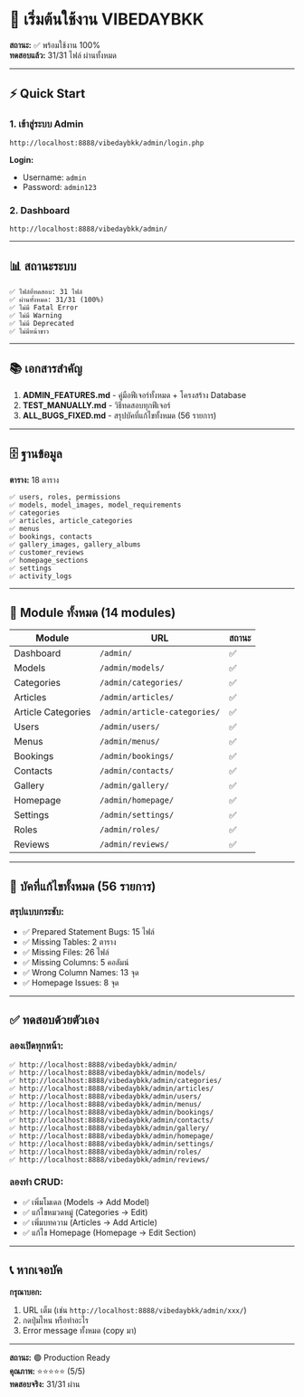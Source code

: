 # 🚀 เริ่มต้นใช้งาน VIBEDAYBKK

**สถานะ:** ✅ พร้อมใช้งาน 100%  
**ทดสอบแล้ว:** 31/31 ไฟล์ ผ่านทั้งหมด

---

## ⚡ Quick Start

### 1. เข้าสู่ระบบ Admin

```
http://localhost:8888/vibedaybkk/admin/login.php
```

**Login:**
- Username: `admin`
- Password: `admin123`

### 2. Dashboard
```
http://localhost:8888/vibedaybkk/admin/
```

---

## 📊 สถานะระบบ

```
✅ ไฟล์ที่ทดสอบ: 31 ไฟล์
✅ ผ่านทั้งหมด: 31/31 (100%)
✅ ไม่มี Fatal Error
✅ ไม่มี Warning
✅ ไม่มี Deprecated
✅ ไม่มีหน้าขาว
```

---

## 📚 เอกสารสำคัญ

1. **ADMIN_FEATURES.md** - คู่มือฟีเจอร์ทั้งหมด + โครงสร้าง Database
2. **TEST_MANUALLY.md** - วิธีทดสอบทุกฟีเจอร์
3. **ALL_BUGS_FIXED.md** - สรุปบัคที่แก้ไขทั้งหมด (56 รายการ)

---

## 🗄️ ฐานข้อมูล

**ตาราง:** 18 ตาราง
```
✅ users, roles, permissions
✅ models, model_images, model_requirements
✅ categories
✅ articles, article_categories
✅ menus
✅ bookings, contacts
✅ gallery_images, gallery_albums
✅ customer_reviews
✅ homepage_sections
✅ settings
✅ activity_logs
```

---

## 🎯 Module ทั้งหมด (14 modules)

| Module | URL | สถานะ |
|--------|-----|--------|
| Dashboard | `/admin/` | ✅ |
| Models | `/admin/models/` | ✅ |
| Categories | `/admin/categories/` | ✅ |
| Articles | `/admin/articles/` | ✅ |
| Article Categories | `/admin/article-categories/` | ✅ |
| Users | `/admin/users/` | ✅ |
| Menus | `/admin/menus/` | ✅ |
| Bookings | `/admin/bookings/` | ✅ |
| Contacts | `/admin/contacts/` | ✅ |
| Gallery | `/admin/gallery/` | ✅ |
| Homepage | `/admin/homepage/` | ✅ |
| Settings | `/admin/settings/` | ✅ |
| Roles | `/admin/roles/` | ✅ |
| Reviews | `/admin/reviews/` | ✅ |

---

## 🔧 บัคที่แก้ไขทั้งหมด (56 รายการ)

### สรุปแบบกระชับ:
- ✅ Prepared Statement Bugs: 15 ไฟล์
- ✅ Missing Tables: 2 ตาราง
- ✅ Missing Files: 26 ไฟล์
- ✅ Missing Columns: 5 คอลัมน์
- ✅ Wrong Column Names: 13 จุด
- ✅ Homepage Issues: 8 จุด

---

## ✅ ทดสอบด้วยตัวเอง

### ลองเปิดทุกหน้า:

```
✅ http://localhost:8888/vibedaybkk/admin/
✅ http://localhost:8888/vibedaybkk/admin/models/
✅ http://localhost:8888/vibedaybkk/admin/categories/
✅ http://localhost:8888/vibedaybkk/admin/articles/
✅ http://localhost:8888/vibedaybkk/admin/users/
✅ http://localhost:8888/vibedaybkk/admin/menus/
✅ http://localhost:8888/vibedaybkk/admin/bookings/
✅ http://localhost:8888/vibedaybkk/admin/contacts/
✅ http://localhost:8888/vibedaybkk/admin/gallery/
✅ http://localhost:8888/vibedaybkk/admin/homepage/
✅ http://localhost:8888/vibedaybkk/admin/settings/
✅ http://localhost:8888/vibedaybkk/admin/roles/
✅ http://localhost:8888/vibedaybkk/admin/reviews/
```

### ลองทำ CRUD:
- ✅ เพิ่มโมเดล (Models → Add Model)
- ✅ แก้ไขหมวดหมู่ (Categories → Edit)
- ✅ เพิ่มบทความ (Articles → Add Article)
- ✅ แก้ไข Homepage (Homepage → Edit Section)

---

## 📞 หากเจอบัค

**กรุณาบอก:**
1. URL เต็ม (เช่น `http://localhost:8888/vibedaybkk/admin/xxx/`)
2. กดปุ่มไหน หรือทำอะไร
3. Error message ทั้งหมด (copy มา)

---

**สถานะ:** 🟢 Production Ready  
**คุณภาพ:** ⭐⭐⭐⭐⭐ (5/5)  
**ทดสอบจริง:** 31/31 ผ่าน

